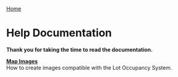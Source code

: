 [Home](https://cityssm.github.io/lot-occupancy-system/)

# Help Documentation

**Thank you for taking the time to read the documentation.**

[**Map Images**](mapImages.md)<br />
How to create images compatible with the Lot Occupancy System.